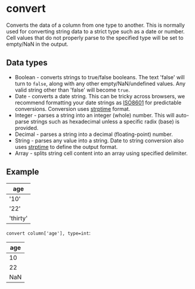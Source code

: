 # convert

Converts the data of a column from one type to another. This is normally used for converting string data to a strict type such as a date or number. Cell values that do not properly parse to the specified type will be set to empty/NaN in the output.

## Data types

- Boolean - converts strings to true/false booleans. The text 'false' will turn to `false`, along with any other empty/NaN/undefined values. Any valid string other than 'false' will become `true`.
- Date - converts a date string. This can be tricky across browsers, we recommend formatting your date strings as [ISO8601](https://en.wikipedia.org/wiki/ISO_8601) for predictable conversions. Conversion uses [strptime](https://pubs.opengroup.org/onlinepubs/009695399/functions/strptime.html) format.
- Integer - parses a string into an integer (whole) number. This will auto-parse strings such as hexadecimal unless a specific radix (base) is provided.
- Decimal - parses a string into a decimal (floating-point) number.
- String - parses any value into a string. Date to string conversion also uses [strptime](https://pubs.opengroup.org/onlinepubs/009695399/functions/strptime.html) to define the output format. 
- Array - splits string cell content into an array using specified delimiter.


## Example

| age      |
| -------- |
| '10'     |
| '22'     |
| 'thirty' |

`convert column['age'], type=int`:

| age |
| --- |
| 10  |
| 22  |
| NaN |
